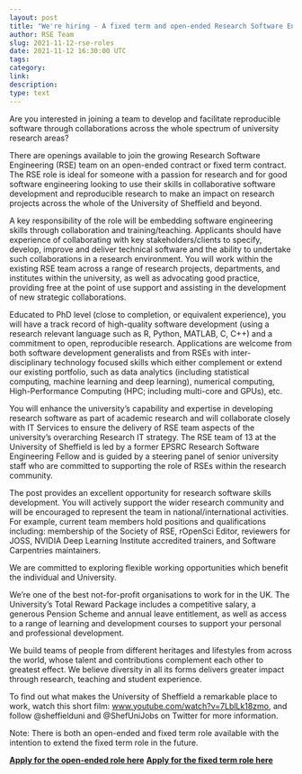 ```yaml
---
layout: post
title: "We're hiring - A fixed term and open-ended Research Software Engineer"
author: RSE Team
slug: 2021-11-12-rse-roles
date: 2021-11-12 16:30:00 UTC
tags:
category:
link:
description:
type: text
---
```


Are you interested in joining a team to develop and facilitate reproducible software through collaborations across the whole spectrum of university research areas?

There are openings available to join the growing Research Software Engineering (RSE) team on an open-ended contract or fixed term contract. The RSE role is ideal for someone with a passion for research and for good software engineering looking to use their skills in collaborative software development and reproducible research to make an impact on research projects across the whole of the University of Sheffield and beyond.

A key responsibility of the role will be embedding software engineering skills through collaboration and training/teaching. Applicants should have experience of collaborating with key stakeholders/clients to specify, develop, improve and deliver technical software and the ability to undertake such collaborations in a research environment. You will work within the existing RSE team across a range of research projects, departments, and institutes within the university, as well as advocating good practice, providing free at the point of use support and assisting in the development of new strategic collaborations.

Educated to PhD level (close to completion, or equivalent experience), you will have a track record of high-quality software development (using a research relevant language such as R, Python, MATLAB, C, C++) and a commitment to open, reproducible research. Applications are welcome from both software development generalists and from RSEs with inter-disciplinary technology focused skills which either complement or extend our existing portfolio, such as data analytics (including statistical computing, machine learning and deep learning), numerical computing, High-Performance Computing (HPC; including multi-core and GPUs), etc.

You will enhance the university’s capability and expertise in developing research software as part of academic research and will collaborate closely with IT Services to ensure the delivery of RSE team aspects of the university’s overarching Research IT strategy.  The RSE team of 13 at the University of Sheffield is led by a former EPSRC Research Software Engineering Fellow and is guided by a steering panel of senior university staff who are committed to supporting the role of RSEs within the research community.

The post provides an excellent opportunity for research software skills development. You will actively support the wider research community and will be encouraged to represent the team in national/international activities. For example, current team members hold positions and qualifications including: membership of the Society of RSE, rOpenSci Editor, reviewers for JOSS, NVIDIA Deep Learning Institute accredited trainers, and Software Carpentries maintainers.

We are committed to exploring flexible working opportunities which benefit the individual and University.

We’re one of the best not-for-profit organisations to work for in the UK. The University’s Total Reward Package includes a competitive salary, a generous Pension Scheme and annual leave entitlement, as well as access to a range of learning and development courses to support your personal and professional development.

We build teams of people from different heritages and lifestyles from across the world, whose talent and contributions complement each other to greatest effect. We believe diversity in all its forms delivers greater impact through research, teaching and student experience.

To find out what makes the University of Sheffield a remarkable place to work, watch this short film: www.youtube.com/watch?v=7LblLk18zmo, and follow @sheffielduni and @ShefUniJobs on Twitter for more information.

Note: There is both an open-ended and fixed term role available with the intention to extend the fixed term role in the future.

**[Apply for the open-ended role here](https://jobs.shef.ac.uk/sap/bc/erecruiting/posting_apply?param=cG9zdF9pbnN0X2d1aWQ9NjE4NThFRkE3RkRFMTBGM0UxMDAwMDAwQUMxRTg4NzgmY2FuZF90eXBlPSZwb3N0aW5nX3RleHQ9eWVz&sap-client=400&sap-language=EN)**
**[Apply for the fixed term role here](https://jobs.shef.ac.uk/sap/bc/erecruiting/posting_apply?param=cG9zdF9pbnN0X2d1aWQ9NjE4OUE3RUIwNTVBNjFBQkUxMDAwMDAwQUMxRTg4NzgmY2FuZF90eXBlPSZwb3N0aW5nX3RleHQ9eWVz&sap-client=400&sap-language=EN)**

